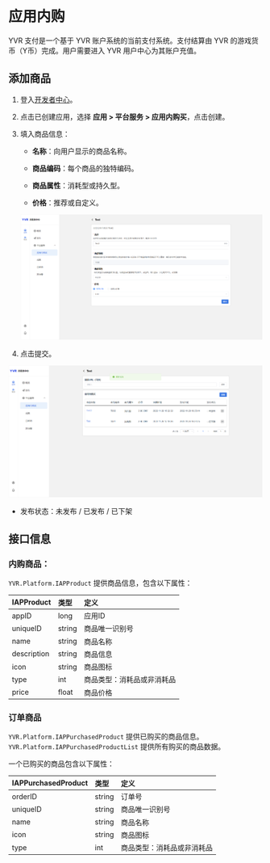 # 应用内购

YVR 支付是一个基于 YVR 账户系统的当前支付系统。支付结算由 YVR 的游戏货币（Y币）完成。用户需要进入 YVR 用户中心为其账户充值。


## 添加商品

1. 登入[开发者中心](https://developer.yvrdream.com/yvrdev/all_apps)。

2. 点击已创建应用，选择 **应用 > 平台服务 > 应用内购买**，点击创建。

3. 填入商品信息：

    - **名称**：向用户显示的商品名称。

    - **商品编码**：每个商品的独特编码。 

    - **商品属性**：消耗型或持久型。

    - **价格**：推荐或自定义。

    ![Payment1](./Payment/Payment1.png)

4. 点击提交。

![Payment2](./Payment/Payment2.png)

- 发布状态：未发布 / 已发布 / 已下架



## 接口信息

### 内购商品：
`YVR.Platform.IAPProduct` 提供商品信息，包含以下属性：

| **IAPProduct** | **类型** | **定义** |
|:-------------- | :------- | :------ |
| appID | long | 应用ID |
| uniqueID | string | 商品唯一识别号 |
| name | string | 商品名称 |
| description | string | 商品信息 |
| icon | string | 商品图标 |
| type | int | 商品类型：消耗品或非消耗品 |
| price | float | 商品价格 |


### 订单商品
`YVR.Platform.IAPPurchasedProduct` 提供已购买的商品信息。
`YVR.Platform.IAPPurchasedProductList` 提供所有购买的商品数据。

一个已购买的商品包含以下属性： 

| **IAPPurchasedProduct** | **类型** | **定义** |
|:----------------------- | :------- | :------ |
| orderID | string | 订单号 |
| uniqueID | string | 商品唯一识别号 |
| name | string | 商品名称 |
| icon | string | 商品图标 |
| type | int | 商品类型：消耗品或非消耗品 |



